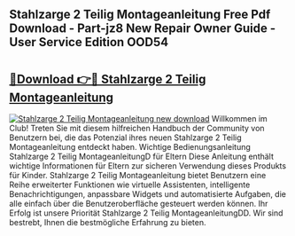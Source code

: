 ## Stahlzarge 2 Teilig Montageanleitung Free Pdf Download - Part-jz8 New Repair Owner Guide - User Service Edition OOD54

# <h2><a href="http://df70up.blite.top/?on=Stahlzarge+2+Teilig+Montageanleitung">🔗Download 👉🔴 Stahlzarge 2 Teilig Montageanleitung</a></h2>

[![Stahlzarge 2 Teilig Montageanleitung new download](https://i.imgur.com/lujVjoI.png)](http://df70up.blite.top/?on=Stahlzarge+2+Teilig+Montageanleitung)
Willkommen im Club! Treten Sie mit diesem hilfreichen Handbuch der Community von Benutzern bei, die das Potenzial ihres neuen Stahlzarge 2 Teilig Montageanleitung entdeckt haben. Wichtige Bedienungsanleitung Stahlzarge 2 Teilig MontageanleitungD für Eltern Diese Anleitung enthält wichtige Informationen für Eltern zur sicheren Verwendung dieses Produkts für Kinder. Stahlzarge 2 Teilig Montageanleitung bietet Benutzern eine Reihe erweiterter Funktionen wie virtuelle Assistenten, intelligente Benachrichtigungen, anpassbare Widgets und automatisierte Aufgaben, die alle einfach über die Benutzeroberfläche gesteuert werden können. Ihr Erfolg ist unsere Priorität Stahlzarge 2 Teilig MontageanleitungDD. Wir sind bestrebt, Ihnen die bestmögliche Erfahrung zu bieten.
